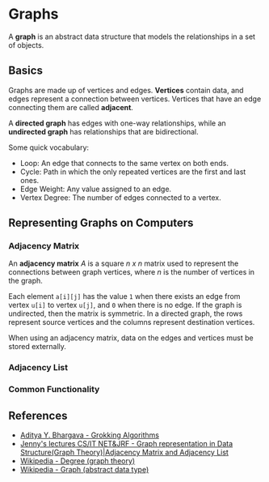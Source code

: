 # Graphs

A **graph** is an abstract data structure that models the relationships in a set
of objects.

## Basics

Graphs are made up of vertices and edges. **Vertices** contain data, and edges represent
a connection between vertices. Vertices that have an edge connecting them are called **adjacent**.

A **directed graph** has edges with one-way relationships, while an **undirected graph** has relationships that are bidirectional.

Some quick vocabulary:

- Loop: An edge that connects to the same vertex on both ends.
- Cycle: Path in which the only repeated vertices are the first and last ones.
- Edge Weight: Any value assigned to an edge.
- Vertex Degree: The number of edges connected to a vertex.

## Representing Graphs on Computers

### Adjacency Matrix

An **adjacency matrix** _A_ is a square _n x n_ matrix used to represent the connections
between graph vertices, where _n_ is the number of vertices in the graph.

Each element `a[i][j]` has the value `1` when there exists an edge from vertex `u[i]`
to vertex `u[j]`, and `0` when there is no edge. If the graph is undirected, then the
matrix is symmetric. In a directed graph, the rows represent source vertices and
the columns represent destination vertices.

When using an adjacency matrix, data on the edges and vertices must be stored externally.

### Adjacency List

### Common Functionality

## References

- [Aditya Y. Bhargava - Grokking Algorithms](https://www.manning.com/books/grokking-algorithms)
- [Jenny's lectures CS/IT NET&JRF - Graph representation in Data Structure(Graph Theory)|Adjacency Matrix and Adjacency List](https://www.youtube.com/watch?v=5hPfm_uqXmw)
- [Wikipedia - Degree (graph theory)](<https://en.wikipedia.org/wiki/Degree_(graph_theory)>)
- [Wikipedia - Graph (abstract data type)](<https://en.wikipedia.org/wiki/Graph_(abstract_data_type)>)
